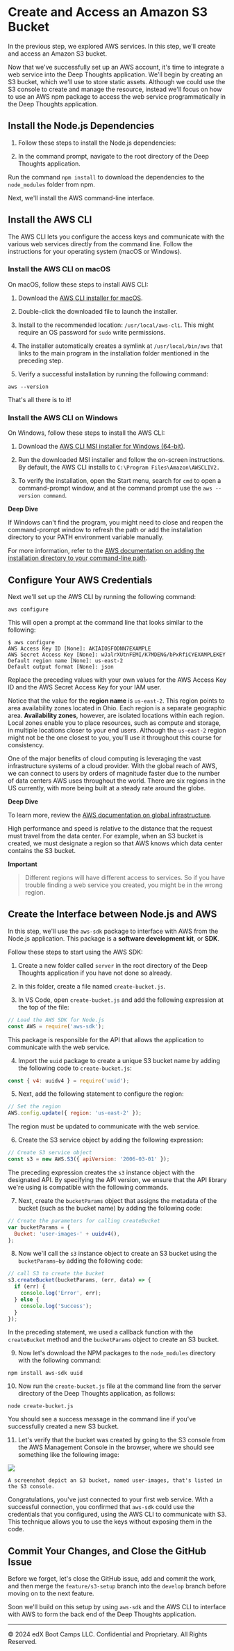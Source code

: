 # Create and Access an Amazon S3 Bucket

In the previous step, we explored AWS services. In this step, we'll create and access an Amazon S3 bucket.

Now that we've successfully set up an AWS account, it's time to integrate a web service into the Deep Thoughts application. We'll begin by creating an S3 bucket, which we'll use to store static assets. Although we could use the S3 console to create and manage the resource, instead we'll focus on how to use an AWS npm package to access the web service programmatically in the Deep Thoughts application.

## Install the Node.js Dependencies

1. Follow these steps to install the Node.js dependencies:

2. In the command prompt, navigate to the root directory of the Deep Thoughts application.

Run the command `npm install` to download the dependencies to the `node_modules` folder from npm.

Next, we'll install the AWS command-line interface.

## Install the AWS CLI

The AWS CLI lets you configure the access keys and communicate with the various web services directly from the command line. Follow the instructions for your operating system (macOS or Windows).

### Install the AWS CLI on macOS

On macOS, follow these steps to install AWS CLI:

1. Download the [AWS CLI installer for macOS](https://awscli.amazonaws.com/AWSCLIV2.pkg).

2. Double-click the downloaded file to launch the installer.

3. Install to the recommended location: `/usr/local/aws-cli`. This might require an OS password for `sudo` write permissions.

4. The installer automatically creates a symlink at `/usr/local/bin/aws` that links to the main program in the installation folder mentioned in the preceding step.

5. Verify a successful installation by running the following command:

```console
aws --version
```

That's all there is to it!

### Install the AWS CLI on Windows

On Windows, follow these steps to install the AWS CLI:

1. Download the [AWS CLI MSI installer for Windows (64-bit)](https://awscli.amazonaws.com/AWSCLIV2.msi).

2. Run the downloaded MSI installer and follow the on-screen instructions. By default, the AWS CLI installs to `C:\Program Files\Amazon\AWSCLIV2.`

3. To verify the installation, open the Start menu, search for `cmd` to open a command-prompt window, and at the command prompt use the `aws --version command`.

**Deep Dive**

If Windows can't find the program, you might need to close and reopen the command-prompt window to refresh the path or add the installation directory to your PATH environment variable manually.

For more information, refer to the [AWS documentation on adding the installation directory to your command-line path](https://docs.aws.amazon.com/cli/latest/userguide/install-windows.html#awscli-install-windows-path).

## Configure Your AWS Credentials

Next we'll set up the AWS CLI by running the following command:

```console
aws configure
```

This will open a prompt at the command line that looks similar to the following:

```console
$ aws configure
AWS Access Key ID [None]: AKIAIOSFODNN7EXAMPLE
AWS Secret Access Key [None]: wJalrXUtnFEMI/K7MDENG/bPxRfiCYEXAMPLEKEY
Default region name [None]: us-east-2
Default output format [None]: json
```

Replace the preceding values with your own values for the AWS Access Key ID and the AWS Secret Access Key for your IAM user.

Notice that the value for the **region name** is `us-east-2`. This region points to area availability zones located in Ohio. Each region is a separate geographic area. **Availability zones**, however, are isolated locations within each region. Local zones enable you to place resources, such as compute and storage, in multiple locations closer to your end users. Although the `us-east-2` region might not be the one closest to you, you'll use it throughout this course for consistency.

One of the major benefits of cloud computing is leveraging the vast infrastructure systems of a cloud provider. With the global reach of AWS, we can connect to users by orders of magnitude faster due to the number of data centers AWS uses throughout the world. There are six regions in the US currently, with more being built at a steady rate around the globe.

**Deep Dive**

To learn more, review the [AWS documentation on global infrastructure](https://aws.amazon.com/about-aws/global-infrastructure/).

High performance and speed is relative to the distance that the request must travel from the data center. For example, when an S3 bucket is created, we must designate a region so that AWS knows which data center contains the S3 bucket.

**Important**

> Different regions will have different access to services. So if you have trouble finding a web service you created, you might be in the wrong region.

## Create the Interface between Node.js and AWS

In this step, we'll use the `aws-sdk` package to interface with AWS from the Node.js application. This package is a **software development kit**, or **SDK**.

Follow these steps to start using the AWS SDK:

1. Create a new folder called `server` in the root directory of the Deep Thoughts application if you have not done so already.

2. In this folder, create a file named `create-bucket.js`.

3. In VS Code, open `create-bucket.js` and add the following expression at the top of the file:

```js
// Load the AWS SDK for Node.js
const AWS = require('aws-sdk');
```

This package is responsible for the API that allows the application to communicate with the web service.

4. Import the `uuid` package to create a unique S3 bucket name by adding the following code to `create-bucket.js`:

```js
const { v4: uuidv4 } = require('uuid');
```

5. Next, add the following statement to configure the region:

```js
// Set the region
AWS.config.update({ region: 'us-east-2' });
```

The region must be updated to communicate with the web service.

6. Create the S3 service object by adding the following expression:

```js
// Create S3 service object
const s3 = new AWS.S3({ apiVersion: '2006-03-01' });
```

The preceding expression creates the `s3` instance object with the designated API. By specifying the API version, we ensure that the API library we're using is compatible with the following commands.

7. Next, create the `bucketParams` object that assigns the metadata of the bucket (such as the bucket name) by adding the following code:

```js
// Create the parameters for calling createBucket
var bucketParams = {
  Bucket: 'user-images-' + uuidv4(),
};
```

8. Now we'll call the `s3` instance object to create an S3 bucket using the `bucketParams—by` adding the following code:

```js
// call S3 to create the bucket
s3.createBucket(bucketParams, (err, data) => {
  if (err) {
    console.log('Error', err);
  } else {
    console.log('Success');
  }
});
```

In the preceding statement, we used a callback function with the `createBucket` method and the `bucketParams` object to create an S3 bucket.

9. Now let's download the NPM packages to the `node_modules` directory with the following command:

```console
npm install aws-sdk uuid
```

10. Now run the `create-bucket.js` file at the command line from the server directory of the Deep Thoughts application, as follows:

```console
node create-bucket.js
```

You should see a success message in the command line if you've successfully created a new S3 bucket.

11. Let's verify that the bucket was created by going to the S3 console from the AWS Management Console in the browser, where we should see something like the following image:

![](../Images/800-user-images.png)

`A screenshot depict an S3 bucket, named user-images, that's listed in the S3 console.`

Congratulations, you've just connected to your first web service. With a successful connection, you confirmed that `aws-sdk` could use the credentials that you configured, using the AWS CLI to communicate with S3. This technique allows you to use the keys without exposing them in the code.

## Commit Your Changes, and Close the GitHub Issue

Before we forget, let's close the GitHub issue, add and commit the work, and then merge the `feature/s3-setup` branch into the `develop` branch before moving on to the next feature.

Soon we'll build on this setup by using `aws-sdk` and the AWS CLI to interface with AWS to form the back end of the Deep Thoughts application.

---
© 2024 edX Boot Camps LLC. Confidential and Proprietary. All Rights Reserved.